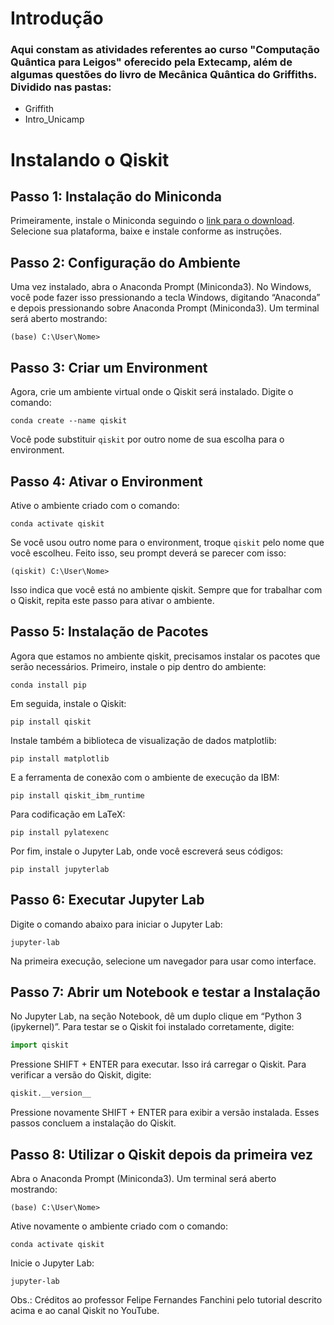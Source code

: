 # Introdução
### Aqui constam as atividades referentes ao curso "Computação Quântica para Leigos" oferecido pela Extecamp, além de algumas questões do livro de Mecânica Quântica do Griffiths. Dividido nas pastas:
- Griffith
- Intro_Unicamp

# Instalando o Qiskit

## Passo 1: Instalação do Miniconda
Primeiramente, instale o Miniconda seguindo o [link para o download](https://docs.anaconda.com/free/miniconda/index.html). Selecione sua plataforma, baixe e instale conforme as instruções.

## Passo 2: Configuração do Ambiente
Uma vez instalado, abra o Anaconda Prompt (Miniconda3). No Windows, você pode fazer isso pressionando a tecla Windows, digitando “Anaconda” e depois pressionando sobre Anaconda Prompt (Miniconda3). Um terminal será aberto mostrando:
```
(base) C:\User\Nome>
```

## Passo 3: Criar um Environment
Agora, crie um ambiente virtual onde o Qiskit será instalado. Digite o comando:
```
conda create --name qiskit
```
Você pode substituir `qiskit` por outro nome de sua escolha para o environment.

## Passo 4: Ativar o Environment
Ative o ambiente criado com o comando:
```
conda activate qiskit
```
Se você usou outro nome para o environment, troque `qiskit` pelo nome que você escolheu. Feito isso, seu prompt deverá se parecer com isso:
```
(qiskit) C:\User\Nome>
```
Isso indica que você está no ambiente qiskit. Sempre que for trabalhar com o Qiskit, repita este passo para ativar o ambiente.

## Passo 5: Instalação de Pacotes
Agora que estamos no ambiente qiskit, precisamos instalar os pacotes que serão necessários. Primeiro, instale o pip dentro do ambiente:
```
conda install pip
```
Em seguida, instale o Qiskit:
```
pip install qiskit
```
Instale também a biblioteca de visualização de dados matplotlib:
```
pip install matplotlib
```
E a ferramenta de conexão com o ambiente de execução da IBM:
```
pip install qiskit_ibm_runtime
```
Para codificação em LaTeX:
```
pip install pylatexenc
```
Por fim, instale o Jupyter Lab, onde você escreverá seus códigos:
```
pip install jupyterlab
```

## Passo 6: Executar Jupyter Lab
Digite o comando abaixo para iniciar o Jupyter Lab:
```
jupyter-lab
```
Na primeira execução, selecione um navegador para usar como interface.

## Passo 7: Abrir um Notebook e testar a Instalação
No Jupyter Lab, na seção Notebook, dê um duplo clique em “Python 3 (ipykernel)”. Para testar se o Qiskit foi instalado corretamente, digite:
```python
import qiskit
```
Pressione SHIFT + ENTER para executar. Isso irá carregar o Qiskit. Para verificar a versão do Qiskit, digite:
```python
qiskit.__version__
```
Pressione novamente SHIFT + ENTER para exibir a versão instalada. Esses passos concluem a instalação do Qiskit.

## Passo 8: Utilizar o Qiskit depois da primeira vez
Abra o Anaconda Prompt (Miniconda3). Um terminal será aberto mostrando:
```
(base) C:\User\Nome>
```
Ative novamente o ambiente criado com o comando:
```
conda activate qiskit
```
Inicie o Jupyter Lab:
```
jupyter-lab
```

Obs.: Créditos ao professor Felipe Fernandes Fanchini pelo tutorial descrito acima e ao canal Qiskit no YouTube.
